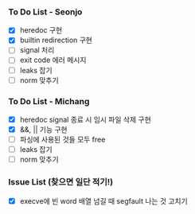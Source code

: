 ### To Do List - Seonjo

- [X] heredoc 구현
- [X] builtin redirection 구현
- [ ] signal 처리
- [ ] exit code 에러 메시지
- [ ] leaks 잡기
- [ ] norm 맞추기

### To Do List - Michang
- [X] heredoc signal 종료 시 임시 파일 삭제 구현
- [X] &&, || 기능 구현
- [ ] 파싱에 사용된 것들 모두 free
- [ ] leaks 잡기
- [ ] norm 맞추기

### Issue List (찾으면 일단 적기!)
- [X] execve에 빈 word 배열 넘길 때 segfault 나는 것 고치기

